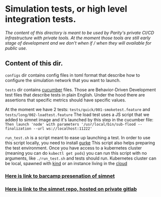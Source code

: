 # Simulation tests, or high level integration tests.


_The content of this directory is meant to be used by Parity's private CI/CD
infrastructure with private tools. At the moment those tools are still early
stage of development and we don't when if / when they will available for
public use._


## Content of this dir. 

`configs` dir contains config files in toml format that describe how to
configure the simulation network that you want to launch.

`tests` dir contains [cucumber](https://cucumber.io/) files. Those are 
Behavior-Driven Development test files that describe tests in plain English.
Under the hood there are assertions that specific metrics should have specific
values. 

At the moment we have 2 tests: `tests/quick/001-smoketest.feature` and
`tests/long/002-loadtest.feature`
The load test uses a JS script that we added to simnet image and it's launched
by this step in the cucumber file:
`Then launch 'node' with parameters '/usr/local/bin/sub-flood --finalization --url ws://localhost:11222'`

`run_test.sh` is a script meant to ease up launching a test.
In order to use this script locally, you need to install 
[gurke](https://github.com/paritytech/gurke)
This script also helps preparing the test environment. Once you have access to 
a kubernetes cluster (meaning you can do `kubectl get pods`) you can run this 
script with no arguments, like `./run_test.sh` and tests should run.
Kubernetes cluster can be local, spawned with 
[kind](https://kind.sigs.k8s.io/docs/user/quick-start/#installation)
or an instance living in the 
[cloud](https://github.com/paritytech/gurke/blob/main/docs/How-to-setup-access-to-gke-k8s-cluster.md) 


### [Here is link to barcamp presenation of simnet](https://www.crowdcast.io/e/ph49xu01)
### [Here is link to the simnet repo, hosted on private gitlab](https://gitlab.axiacoin.network/parity/simnet/-/tree/master)
